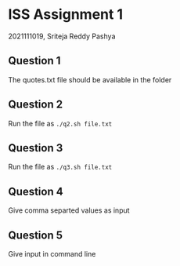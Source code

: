 # ISS Assignment 1

2021111019, Sriteja Reddy Pashya

## Question 1

The quotes.txt file should be available in the folder

## Question 2

Run the file as `./q2.sh file.txt`

## Question 3

Run the file as `./q3.sh file.txt`

## Question 4

Give comma separted values as input

## Question 5

Give input in command line
